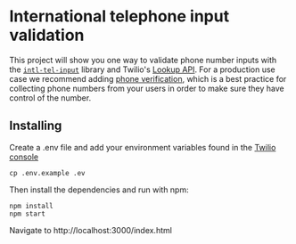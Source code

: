 # International telephone input validation

This project will show you one way to validate phone number inputs with the [`intl-tel-input`](https://github.com/jackocnr/intl-tel-input) library and Twilio's [Lookup API](https://www.twilio.com/docs/lookup/api). For a production use case we recommend adding [phone verification](https://github.com/twilio-labs/function-templates/tree/main/verify), which is a best practice for collecting phone numbers from your users in order to make sure they have control of the number.

## Installing

Create a .env file and add your environment variables found in the [Twilio console](https://twilio.com/console)
```
cp .env.example .ev
```

Then install the dependencies and run with npm:

```
npm install
npm start
```

Navigate to http://localhost:3000/index.html